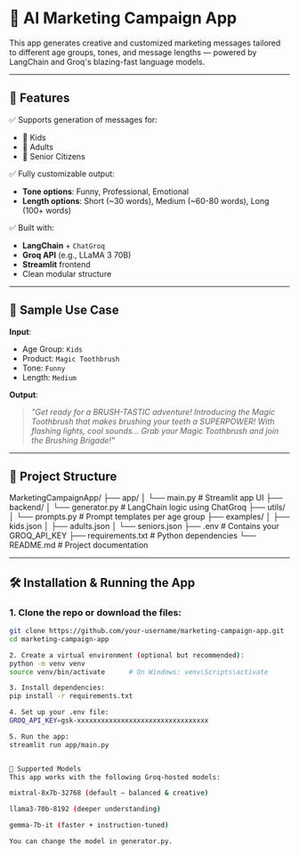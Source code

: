 # 📣 AI Marketing Campaign App

This app generates creative and customized marketing messages tailored to different age groups, tones, and message lengths — powered by LangChain and Groq's blazing-fast language models.

---

## 🚀 Features

✅ Supports generation of messages for:
- 👶 Kids
- 👩 Adults
- 👴 Senior Citizens

✅ Fully customizable output:
- **Tone options**: Funny, Professional, Emotional
- **Length options**: Short (~30 words), Medium (~60-80 words), Long (100+ words)

✅ Built with:
- **LangChain** + `ChatGroq`
- **Groq API** (e.g., LLaMA 3 70B)
- **Streamlit** frontend
- Clean modular structure

---

## 🧪 Sample Use Case

**Input**:
- Age Group: `Kids`
- Product: `Magic Toothbrush`
- Tone: `Funny`
- Length: `Medium`

**Output**:
> *"Get ready for a BRUSH-TASTIC adventure! Introducing the Magic Toothbrush that makes brushing your teeth a SUPERPOWER! With flashing lights, cool sounds... Grab your Magic Toothbrush and join the Brushing Brigade!"*

---

## 🧱 Project Structure


MarketingCampaignApp/ 
├── app/
│ └── main.py # Streamlit app UI 
├── backend/ 
│ └── generator.py # LangChain logic using ChatGroq 
├── utils/ 
│ └── prompts.py # Prompt templates per age group 
├── examples/ 
│ ├── kids.json 
│ ├── adults.json 
│ └── seniors.json 
├── .env # Contains your GROQ_API_KEY 
├── requirements.txt # Python dependencies 
└── README.md # Project documentation



---

## 🛠️ Installation & Running the App

### 1. Clone the repo or download the files:

```bash
git clone https://github.com/your-username/marketing-campaign-app.git
cd marketing-campaign-app

2. Create a virtual environment (optional but recommended):
python -m venv venv
source venv/bin/activate      # On Windows: venv\Scripts\activate

3. Install dependencies:
pip install -r requirements.txt

4. Set up your .env file:
GROQ_API_KEY=gsk-xxxxxxxxxxxxxxxxxxxxxxxxxxxxxxxxx

5. Run the app:
streamlit run app/main.py


🧠 Supported Models
This app works with the following Groq-hosted models:

mixtral-8x7b-32768 (default — balanced & creative)

llama3-70b-8192 (deeper understanding)

gemma-7b-it (faster + instruction-tuned)

You can change the model in generator.py.

